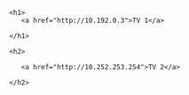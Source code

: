 

<!DOCTYPE html>
<html>
   <head>
      <title>ONLINE TV</title>
   </head>

   <body>
  
      <h1>
         <a href="http://10.192.0.3">TV 1</a>

      </h1>
      
      <h2>

         <a href="http://10.252.253.254">TV 2</a>

      </h2>
   </body>
</html>
